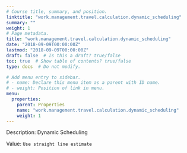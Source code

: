 ```yaml
---
# Course title, summary, and position.
linktitle: "work.management.travel.calculation.dynamic_scheduling"
summary: ""
weight: 1
# Page metadata.
title: "work.management.travel.calculation.dynamic_scheduling"
date: "2018-09-09T00:00:00Z"
lastmod: "2018-09-09T00:00:00Z"
draft: false  # Is this a draft? true/false
toc: true  # Show table of contents? true/false
type: docs  # Do not modify.

# Add menu entry to sidebar.
# - name: Declare this menu item as a parent with ID name.
# - weight: Position of link in menu.
menu:
  properties:
    parent: Properties
    name: "work.management.travel.calculation.dynamic_scheduling"
    weight: 1
---
```


Description: Dynamic Scheduling


Value: `Use straight line estimate`